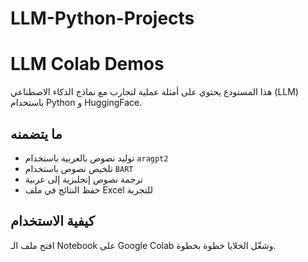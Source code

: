 # LLM-Python-Projects
# LLM Colab Demos
هذا المستودع يحتوي على أمثلة عملية لتجارب مع نماذج الذكاء الاصطناعي (LLM) باستخدام Python و HuggingFace.

## ما يتضمنه
- توليد نصوص بالعربية باستخدام `aragpt2`
- تلخيص نصوص باستخدام `BART`
- ترجمة نصوص إنجليزية إلى عربية
- حفظ النتائج في ملف Excel للتجربة

## كيفية الاستخدام
افتح ملف الـ Notebook على Google Colab وشغّل الخلايا خطوة بخطوة.
